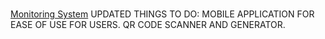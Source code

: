 # 
[Monitoring System](https://php-barangay-monitoring.herokuapp.com/)
UPDATED THINGS TO DO:
MOBILE APPLICATION FOR EASE OF USE FOR USERS.
QR CODE SCANNER AND GENERATOR.


#
